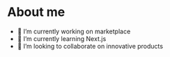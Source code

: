 # About me

- 🔭 I’m currently working on marketplace
- 🌱 I’m currently learning Next.js
- 👯 I’m looking to collaborate on innovative products
